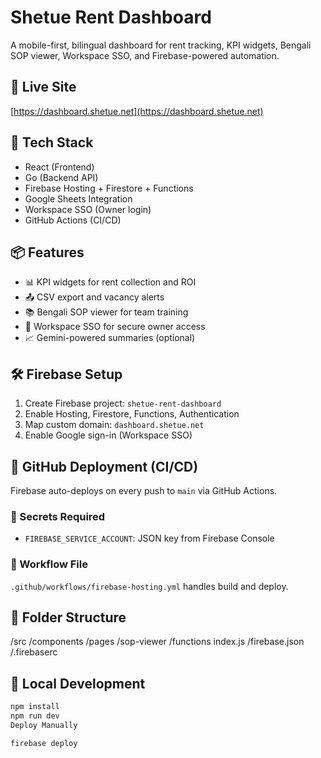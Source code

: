 
# Shetue Rent Dashboard

A mobile-first, bilingual dashboard for rent tracking, KPI widgets, Bengali SOP viewer, Workspace SSO, and Firebase-powered automation.

## 🔗 Live Site
[https://dashboard.shetue.net](https://dashboard.shetue.net)

## 🚀 Tech Stack
- React (Frontend)
- Go (Backend API)
- Firebase Hosting + Firestore + Functions
- Google Sheets Integration
- Workspace SSO (Owner login)
- GitHub Actions (CI/CD)

## 📦 Features
- 📊 KPI widgets for rent collection and ROI
- 📤 CSV export and vacancy alerts
- 📚 Bengali SOP viewer for team training
- 🔐 Workspace SSO for secure owner access
- 📈 Gemini-powered summaries (optional)

## 🛠️ Firebase Setup
1. Create Firebase project: `shetue-rent-dashboard`
2. Enable Hosting, Firestore, Functions, Authentication
3. Map custom domain: `dashboard.shetue.net`
4. Enable Google sign-in (Workspace SSO)

## 🔄 GitHub Deployment (CI/CD)
Firebase auto-deploys on every push to `main` via GitHub Actions.

### 🔐 Secrets Required
- `FIREBASE_SERVICE_ACCOUNT`: JSON key from Firebase Console

### 📁 Workflow File
`.github/workflows/firebase-hosting.yml` handles build and deploy.

## 📂 Folder Structure
/src /components /pages /sop-viewer /functions index.js /firebase.json /.firebaserc

## 🧪 Local Development
```bash
npm install
npm run dev
Deploy Manually

firebase deploy



